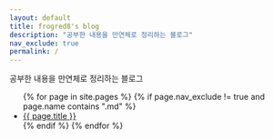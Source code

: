 ```yaml
---
layout: default
title: frogred8's blog
description: "공부한 내용을 만연체로 정리하는 블로그"
nav_exclude: true
permalink: /
---
```


공부한 내용을 만연체로 정리하는 블로그
<ul>
{% for page in site.pages %}
  {% if page.nav_exclude != true and page.name contains ".md" %}
  <li><a href="{{ page.url }}">{{ page.title }}</a></li>
  {% endif %}
{% endfor %}
</ul>